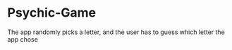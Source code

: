 # Psychic-Game
 The app randomly picks a letter, and the user has to guess which letter the app chose
